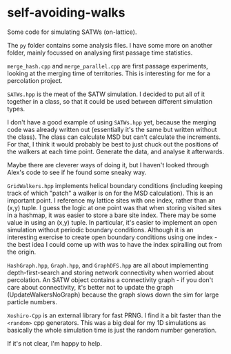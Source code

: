 # self-avoiding-walks
Some code for simulating SATWs (on-lattice).

The `py` folder contains some analysis files. I have some more on another folder, mainly focussed on analysing first passage time statistics.

`merge_hash.cpp` and `merge_parallel.cpp` are first passage experiments, looking at the merging time of territories. This is interesting for me for a percolation project.

`SATWs.hpp` is the meat of the SATW simulation. I decided to put all of it together in a class, so that it could be used between different simulation types.

I don't have a good example of using `SATWs.hpp` yet, because the merging code was already written out (essentially it's the same but written without the class).
The class can calculate MSD but can't calculate the increments. For that, I think it would probably be best to just chuck out the positions of the walkers at each time point.
Generate the data, and analyse it afterwards.

Maybe there are cleverer ways of doing it, but I haven't looked through Alex's code to see if he found some sneaky way.

`GridWalkers.hpp` implements helical boundary conditions (including keeping track of which "patch" a walker is on for the MSD calculation). This is an important point. I reference my lattice sites with one index, rather than an (x,y) tuple.
I guess the logic at one point was that when storing visited sites in a hashmap, it was easier to store a bare site index.
There may be some value in using an (x,y) tuple. In particular, it's easier to implement an open simulation without periodic boundary conditions.
Although it is an interesting exercise to create open boundary conditions using one index - the best idea I could come up with was to have the index spiralling out from the origin.

`HashGraph.hpp`, `Graph.hpp`, and `GraphDFS.hpp` are all about implementing depth-first-search and storing network connectivity when worried about percolation.
An SATW object contains a connectivity graph - if you don't care about connectivity, it's better not to update the graph (UpdateWalkersNoGraph) because the graph slows down the sim for large particle numbers.

`Xoshiro-Cpp` is an external library for fast PRNG. I find it a bit faster than the `<random>` cpp generators. This was a big deal for my 1D simulations as basically the whole simulation time is just the random number generation.

If it's not clear, I'm happy to help.
